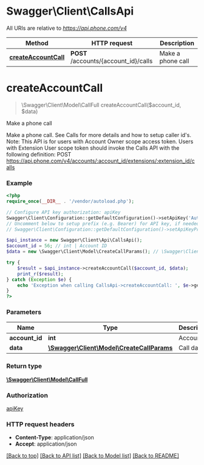 # Swagger\Client\CallsApi

All URIs are relative to *https://api.phone.com/v4*

Method | HTTP request | Description
------------- | ------------- | -------------
[**createAccountCall**](CallsApi.md#createAccountCall) | **POST** /accounts/{account_id}/calls | Make a phone call


# **createAccountCall**
> \Swagger\Client\Model\CallFull createAccountCall($account_id, $data)

Make a phone call

Make a phone call. See Calls for more details and how to setup caller id's. Note: This API is for users with Account Owner scope access token. Users with Extension User scope token should invoke the Calls API with the following definition: POST https://api.phone.com/v4/accounts/:account_id/extensions/:extension_id/calls

### Example
```php
<?php
require_once(__DIR__ . '/vendor/autoload.php');

// Configure API key authorization: apiKey
Swagger\Client\Configuration::getDefaultConfiguration()->setApiKey('Authorization', 'YOUR_API_KEY');
// Uncomment below to setup prefix (e.g. Bearer) for API key, if needed
// Swagger\Client\Configuration::getDefaultConfiguration()->setApiKeyPrefix('Authorization', 'Bearer');

$api_instance = new Swagger\Client\Api\CallsApi();
$account_id = 56; // int | Account ID
$data = new \Swagger\Client\Model\CreateCallParams(); // \Swagger\Client\Model\CreateCallParams | Call data

try {
    $result = $api_instance->createAccountCall($account_id, $data);
    print_r($result);
} catch (Exception $e) {
    echo 'Exception when calling CallsApi->createAccountCall: ', $e->getMessage(), PHP_EOL;
}
?>
```

### Parameters

Name | Type | Description  | Notes
------------- | ------------- | ------------- | -------------
 **account_id** | **int**| Account ID |
 **data** | [**\Swagger\Client\Model\CreateCallParams**](../Model/CreateCallParams.md)| Call data | [optional]

### Return type

[**\Swagger\Client\Model\CallFull**](../Model/CallFull.md)

### Authorization

[apiKey](../../README.md#apiKey)

### HTTP request headers

 - **Content-Type**: application/json
 - **Accept**: application/json

[[Back to top]](#) [[Back to API list]](../../README.md#documentation-for-api-endpoints) [[Back to Model list]](../../README.md#documentation-for-models) [[Back to README]](../../README.md)

